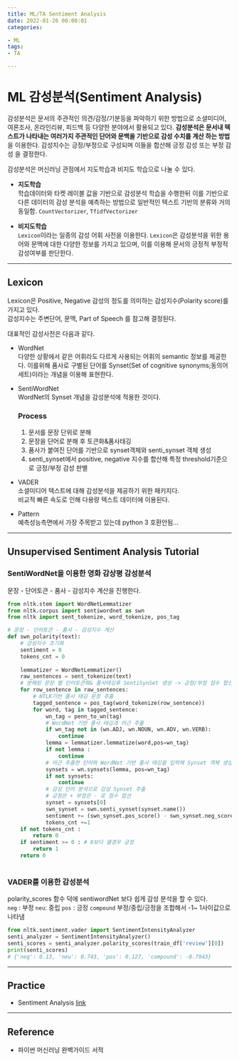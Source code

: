 ```yaml
---
title: ML/TA Sentiment Analysis
date: 2022-01-26 00:00:01
categories:

- ML
tags:
- TA

---
```


# ML 감성분석(Sentiment Analysis)
감성분석은 문서의 주관적인 의견/감정/기분등을 파악하기 위한 방법으로 소셜미디어, 여론조사, 온라인리뷰, 피드백 등 다양한 분야에서 활용되고 있다. **감성분석은 문서내 텍스트가 나타내는 여러가지 주관적인 단어와 문백을 기반으로 감성 수치를 계산 하는 방법**을 이용한다. 감성지수는 긍정/부정으로 구성되며 이들을 합산해 긍정 감성 또는 부정 감성 을 결정한다.

감성분석은 머신러닝 관점에서 지도학습과 비지도 학습으로 나눌 수 있다.
- **지도학습**<Br>학습데이터와 타켓 레이블 값을 기반으로 감성분석 학습을 수행한뒤 이를 기반으로 다른 데이터의 감성 분석을 예측하는 방법으로 일반적인 텍스트 기반의 분류와 거의 동일함. `CountVectorizer`, `TfidfVectorizer`

- **비지도학습**<br>`Lexicon`이라는 일종의 감성 어휘 사전을 이용한다. `Lexicon`은 감성분석을 위한 용어와 문맥에 대한 다양한 정보를 가지고 있으며, 이를 이용해 문서의 긍정적 부정적 감성여부를 판단한다.

---

## Lexicon
Lexicon은 Positive, Negative 감성의 정도를 의미하는 감성지수(Polarity score)를 가지고 있다. <br>감성지수는 주변단어, 문맥, Part of Speech 를 참고해 결정된다. 

대표적인 감성사전은 다음과 같다.
- WordNet<br>다양한 상황에서 같은 어휘라도 다르게 사용되는 어휘의 semantic 정보를 제공한다. 이를위해 품사로 구별된 단어를 Synset(Set of cognitive synonyms;동의어세트)이라는 개념을 이용해 표현한다.

- SentiWordNet <br>WordNet의 Synset 개념을 감성분석에 적용한 것이다.
    ### Process
    1. 문서를 문장 단위로 분해
    2. 문장을 단어로 분해 후 토큰화&품사태깅
    3. 품사가 붙여진 단어를 기반으로 synset객체와 senti_synset 객체 생성
    4.  senti_synset에서 positive, negative 지수를 합산해 특정 threshold기준으로 긍정/부정 감성 판별


- VADER <br> 소셜미디어 텍스트에 대해 감성분석을 제공하기 위한 패키지다.<br>비교적 빠른 속도로 인해 다용량 텍스트 데이터에 이용된다.

- Pattern <br>예측성능측면에서 가장 주목받고 있는데 python 3 호환안됨...

---

## Unsupervised Sentiment Analysis Tutorial
### SentiWordNet을 이용한 영화 감상평 감성분석
문장 - 단어토큰 - 품사 - 감성지수 계산을 진행한다. 

```python
from nltk.stem import WordNetLemmatizer
from nltk.corpus import sentiwordnet as swn
from nltk import sent_tokenize, word_tokenize, pos_tag

# 문장 - 단어토큰 - 품사 - 감성지수 계산
def swn_polarity(text):
    # 감성지수 초기화
    sentiment = 0
    tokens_cnt = 0
    
    lemmatizer = WordNetLemmatizer()
    raw_sentences = sent_tokenize(text)
    # 분해된 문장 별 단어토큰화& 품사태깅후 SentiSynSet 생성 -> 긍정/부정 점수 합산
    for row_sentence in raw_sentences:
        # NTLK기반 품사 태깅 문장 추출
        tagged_sentence = pos_tag(word_tokenize(row_sentence))
        for word, tag in tagged_sentence:
            wn_tag = penn_to_wn(tag)
            # WordNet 기반 품사 태깅과 어근 추출
            if wn_tag not in (wn.ADJ, wn.NOUN, wn.ADV, wn.VERB):
                continue
            lemma = lemmatizer.lemmatize(word,pos=wn_tag)
            if not lemma :
                continue
            # 어근 추출한 단어와 WordNet 기반 품사 태깅을 입력해 Synset 객체 생성
            synsets = wn.synsets(lemma, pos=wn_tag)
            if not synsets:
                continue
            # 감성 단어 분석으로 감성 Synset 추출
            # 긍정은 + 부정은 - 로 점수 합산
            synset = synsets[0]
            swn_synset = swn.senti_synset(synset.name())
            sentiment += (swn_synset.pos_score() - swn_synset.neg_score())
            tokens_cnt +=1
    if not tokens_cnt :
        return 0 
    if sentiment >= 0 : # 0보다 클경우 긍정 
        return 1
    return 0
    
```

### VADER를 이용한 감성분석
polarity_scores 함수 덕에 sentiwordNet 보다 쉽게 감성 분석을 할 수 있다. <br> `neg` : 부정 `neu`: 중립 `pos` : 긍정 `compound` 부정/중립/긍정을 조합해서 -1~ 1사이값으로 나타냄

```python
from nltk.sentiment.vader import SentimentIntensityAnalyzer
senti_analyzer = SentimentIntensityAnalyzer()
senti_scores = senti_analyzer.polarity_scores(train_df['review'][0])
print(senti_scores)
# {'neg': 0.13, 'neu': 0.743, 'pos': 0.127, 'compound': -0.7943}

```

---
##  Practice

- Sentiment Analysis [link](https://github.com/ominiv/Practice_ML/blob/master/Practice/sentiment-analysis-unsupervised-and-supervised.ipynb)

-----

## Reference

- 파이썬 머신러닝 완벽가이드 서적

